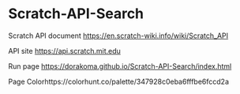 # Scratch-API-Search
Scratch API document https://en.scratch-wiki.info/wiki/Scratch_API

API site https://api.scratch.mit.edu

Run page https://dorakoma.github.io/Scratch-API-Search/index.html

Page Colorhttps://colorhunt.co/palette/347928c0eba6fffbe6fccd2a
